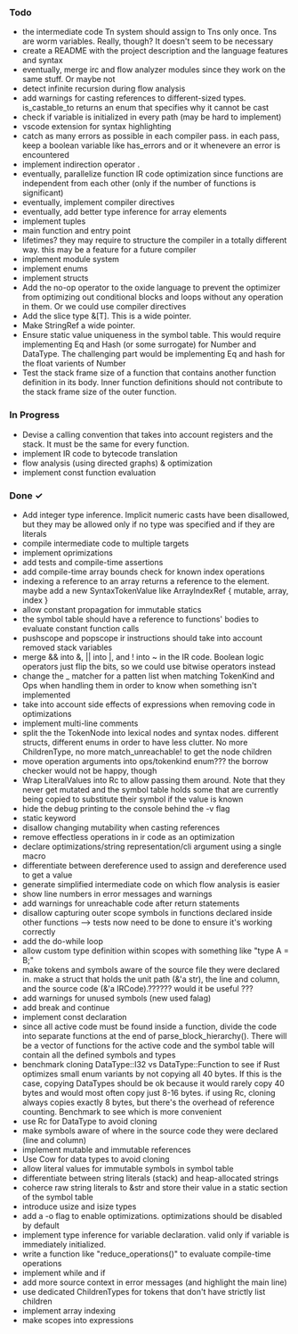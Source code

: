 
### Todo

- the intermediate code Tn system should assign to Tns only once. Tns are worm variables. Really, though? It doesn't seem to be necessary
- create a README with the project description and the language features and syntax
- eventually, merge irc and flow analyzer modules since they work on the same stuff. Or maybe not
- detect infinite recursion during flow analysis
- add warnings for casting references to different-sized types. is_castable_to returns an enum that specifies why it cannot be cast
- check if variable is initialized in every path (may be hard to implement)
- vscode extension for syntax highlighting
- catch as many errors as possible in each compiler pass. in each pass, keep a boolean variable like has_errors and or it whenevere an error is encountered
- implement indirection operator .
- eventually, parallelize function IR code optimization since functions are independent from each other (only if the number of functions is significant)
- eventually, implement compiler directives
- eventually, add better type inference for array elements
- implement tuples
- main function and entry point
- lifetimes? they may require to structure the compiler in a totally different way. this may be a feature for a future compiler
- implement module system
- implement enums
- implement structs
- Add the no-op operator to the oxide language to prevent the optimizer from optimizing out conditional blocks and loops without any operation in them. Or we could use compiler directives
- Add the slice type &[T]. This is a wide pointer.
- Make StringRef a wide pointer.
- Ensure static value uniqueness in the symbol table. This would require implementing Eq and Hash (or some surrogate) for Number and DataType. The challenging part would be implementing Eq and hash for the float varients of Number
- Test the stack frame size of a function that contains another function definition in its body. Inner function definitions should not contribute to the stack frame size of the outer function.

### In Progress

- Devise a calling convention that takes into account registers and the stack. It must be the same for every function.
- implement IR code to bytecode translation
- flow analysis (using directed graphs) & optimization
- implement const function evaluation

### Done ✓

- Add integer type inference. Implicit numeric casts have been disallowed, but they may be allowed only if no type was specified and if they are literals
- compile intermediate code to multiple targets
- implement oprimizations
- add tests and compile-time assertions
- add compile-time array bounds check for known index operations
- indexing a reference to an array returns a reference to the element. maybe add a new SyntaxTokenValue like ArrayIndexRef { mutable, array, index }
- allow constant propagation for immutable statics
- the symbol table should have a reference to functions' bodies to evaluate constant function calls
- pushscope and popscope ir instructions should take into account removed stack variables
- merge && into &, || into |, and ! into ~ in the IR code. Boolean logic operators just flip the bits, so we could use bitwise operators instead
- change the _ matcher for a patten list when matching TokenKind and Ops when handling them in order to know when something isn't implemented
- take into account side effects of expressions when removing code in optimizations
- implement multi-line comments
- split the the TokenNode into lexical nodes and syntax nodes. different structs, different enums in order to have less clutter. No more ChildrenType, no more match_unreachable! to get the node children
- move operation arguments into ops/tokenkind enum??? the borrow checker would not be happy, though
- Wrap LiteralValues into Rc to allow passing them around. Note that they never get mutated and the symbol table holds some that are currently being copied to substitute their symbol if the value is known
- hide the debug printing to the console behind the -v flag
- static keyword
- disallow changing mutability when casting references
- remove effectless operations in ir code as an optimization
- declare optimizations/string representation/cli argument using a single macro
- differentiate between dereference used to assign and dereference used to get a value
- generate simplified intermediate code on which flow analysis is easier
- show line numbers in error messages and warnings
- add warnings for unreachable code after return statements
- disallow capturing outer scope symbols in functions declared inside other functions --> tests now need to be done to ensure it's working correctly
- add the do-while loop
- allow custom type definition within scopes with something like "type A = B;"
- make tokens and symbols aware of the source file they were declared in. make a struct that holds the unit path (&'a str), the line and column, and the source code (&'a IRCode).?????? would it be useful ???
- add warnings for unused symbols (new used falag)
- add break and continue
- implement const declaration
- since all active code must be found inside a function, divide the code into separate functions at the end of parse_block_hierarchy(). There will be a vector of functions for the active code and the symbol table will contain all the defined symbols and types
- benchmark cloning DataType::I32 vs DataType::Function to see if Rust optimizes small enum variants by not copying all 40 bytes. If this is the case, copying DataTypes should be ok because it would rarely copy 40 bytes and would most often copy just 8-16 bytes. if using Rc<DataType>, cloning always copies exactly 8 bytes, but there's the overhead of reference counting. Benchmark to see which is more convenient
- use Rc for DataType to avoid cloning
- make symbols aware of where in the source code they were declared (line and column)
- implement mutable and immutable references
- Use Cow for data types to avoid cloning
- allow literal values for immutable symbols in symbol table
- differentiate between string literals (stack) and heap-allocated strings
- coherce raw string literals to &str and store their value in a static section of the symbol table
- introduce usize and isize types
- add a -o flag to enable optimizations. optimizations should be disabled by default
- implement type inference for variable declaration. valid only if variable is immediately initialized.
- write a function like "reduce_operations()" to evaluate compile-time operations
- implement while and if
- add more source context in error messages (and highlight the main line)
- use dedicated ChildrenTypes for tokens that don't have strictly list children
- implement array indexing
- make scopes into expressions
